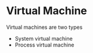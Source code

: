 # Virtual Machine

Virtual machines are two types
- System virtual machine
- Process virtual machine